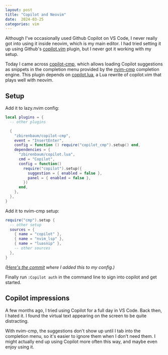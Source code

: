 ```yaml
---
layout: post
title: "Copilot and Neovim"
date:  2024-03-25
categories: vim
---
```


Although I've occasionally used
Github Copilot on VS Code,
I never really got into using it inside neovim,
which is my main editor.
I had tried setting it up
using Github's [copilot.vim](https://github.com/github/copilot.vim) plugin,
but I never got it working with my setup.

Today I came across
[copilot-cmp](https://github.com/zbirenbaum/copilot-cmp),
which allows loading Copilot suggestions
as snippets in the completion menu
provided by the
[nvim-cmp](https://github.com/hrsh7th/nvim-cmp)
completion engine.
This plugin depends on
[copilot.lua](https://github.com/zbirenbaum/copilot.lua),
a Lua rewrite of copilot.vim
that plays well with neovim.

## Setup

Add it to lazy.nvim config:

```lua
local plugins = {
  -- other plugins

  {
    "zbirenbaum/copilot-cmp",
    event = "InsertEnter",
    config = function () require("copilot_cmp").setup() end,
    dependencies = {
      "zbirenbaum/copilot.lua",
      cmd = "Copilot",
      config = function()
        require("copilot").setup({
          suggestion = { enabled = false },
          panel = { enabled = false },
        })
      end,
    },
  },
}
```

Add it to nvim-cmp setup:

```lua
require("cmp").setup {
  -- other setup
  sources = {
    { name = "copilot" },
    { name = "nvim_lsp" },
    { name = "luasnip" },
    -- other sources
  },
}
```
_([Here's the commit](https://github.com/nithinbekal/dotfiles/commit/3d66b134a3193ee2cb83131cf2d8156f990bc10a)
where I added this to my config.)_

Finally run `:Copilot auth`
in the command line
to sign into copilot
and get started.

## Copilot impressions

A few months ago,
I tried using Copilot for a full day in VS Code.
Back then,
I hated it.
I found the virtual text appearing on the screen
to be quite distracting.

With nvim-cmp,
the suggestions don't show up
until I tab into the completion menu,
so it's easier to ignore them
when I don't need them.
I might actually end up
using Copilot more often this way,
and maybe even enjoy using it.
